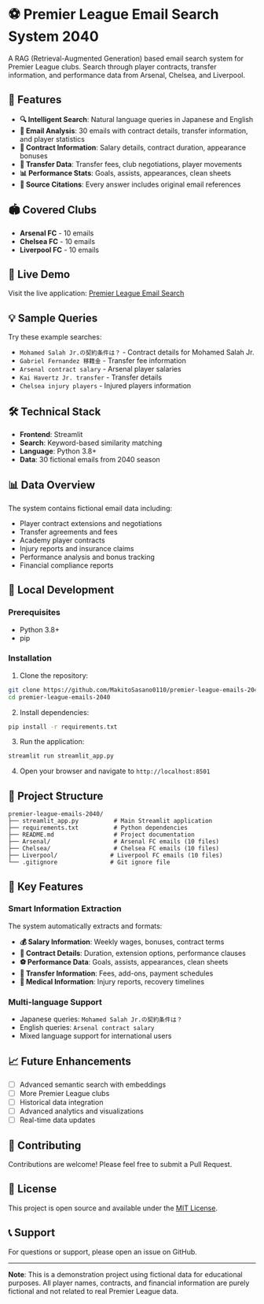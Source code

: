 # ⚽ Premier League Email Search System 2040

A RAG (Retrieval-Augmented Generation) based email search system for Premier League clubs. Search through player contracts, transfer information, and performance data from Arsenal, Chelsea, and Liverpool.

## 🌟 Features

- **🔍 Intelligent Search**: Natural language queries in Japanese and English
- **📧 Email Analysis**: 30 emails with contract details, transfer information, and player statistics
- **💼 Contract Information**: Salary details, contract duration, appearance bonuses
- **🔄 Transfer Data**: Transfer fees, club negotiations, player movements
- **📊 Performance Stats**: Goals, assists, appearances, clean sheets
- **🎯 Source Citations**: Every answer includes original email references

## 🏟️ Covered Clubs

- **Arsenal FC** - 10 emails
- **Chelsea FC** - 10 emails  
- **Liverpool FC** - 10 emails

## 🚀 Live Demo

Visit the live application: [Premier League Email Search](https://premier-league-emails-2040.streamlit.app)

## 💡 Sample Queries

Try these example searches:

- `Mohamed Salah Jr.の契約条件は？` - Contract details for Mohamed Salah Jr.
- `Gabriel Fernandez 移籍金` - Transfer fee information
- `Arsenal contract salary` - Arsenal player salaries
- `Kai Havertz Jr. transfer` - Transfer details
- `Chelsea injury players` - Injured players information

## 🛠️ Technical Stack

- **Frontend**: Streamlit
- **Search**: Keyword-based similarity matching
- **Language**: Python 3.8+
- **Data**: 30 fictional emails from 2040 season

## 📊 Data Overview

The system contains fictional email data including:

- Player contract extensions and negotiations
- Transfer agreements and fees
- Academy player contracts
- Injury reports and insurance claims
- Performance analysis and bonus tracking
- Financial compliance reports

## 🔧 Local Development

### Prerequisites

- Python 3.8+
- pip

### Installation

1. Clone the repository:
```bash
git clone https://github.com/MakitoSasano0110/premier-league-emails-2040.git
cd premier-league-emails-2040
```

2. Install dependencies:
```bash
pip install -r requirements.txt
```

3. Run the application:
```bash
streamlit run streamlit_app.py
```

4. Open your browser and navigate to `http://localhost:8501`

## 📁 Project Structure

```
premier-league-emails-2040/
├── streamlit_app.py          # Main Streamlit application
├── requirements.txt          # Python dependencies
├── README.md                 # Project documentation
├── Arsenal/                  # Arsenal FC emails (10 files)
├── Chelsea/                  # Chelsea FC emails (10 files)
├── Liverpool/               # Liverpool FC emails (10 files)
└── .gitignore               # Git ignore file
```

## 🎯 Key Features

### Smart Information Extraction

The system automatically extracts and formats:

- **💰 Salary Information**: Weekly wages, bonuses, contract terms
- **📅 Contract Details**: Duration, extension options, performance clauses
- **⚽ Performance Data**: Goals, assists, appearances, clean sheets
- **🔄 Transfer Information**: Fees, add-ons, payment schedules
- **🏥 Medical Information**: Injury reports, recovery timelines

### Multi-language Support

- Japanese queries: `Mohamed Salah Jr.の契約条件は？`
- English queries: `Arsenal contract salary`
- Mixed language support for international users

## 📈 Future Enhancements

- [ ] Advanced semantic search with embeddings
- [ ] More Premier League clubs
- [ ] Historical data integration
- [ ] Advanced analytics and visualizations
- [ ] Real-time data updates

## 🤝 Contributing

Contributions are welcome! Please feel free to submit a Pull Request.

## 📄 License

This project is open source and available under the [MIT License](LICENSE).

## 📞 Support

For questions or support, please open an issue on GitHub.

---

**Note**: This is a demonstration project using fictional data for educational purposes. All player names, contracts, and financial information are purely fictional and not related to real Premier League data.